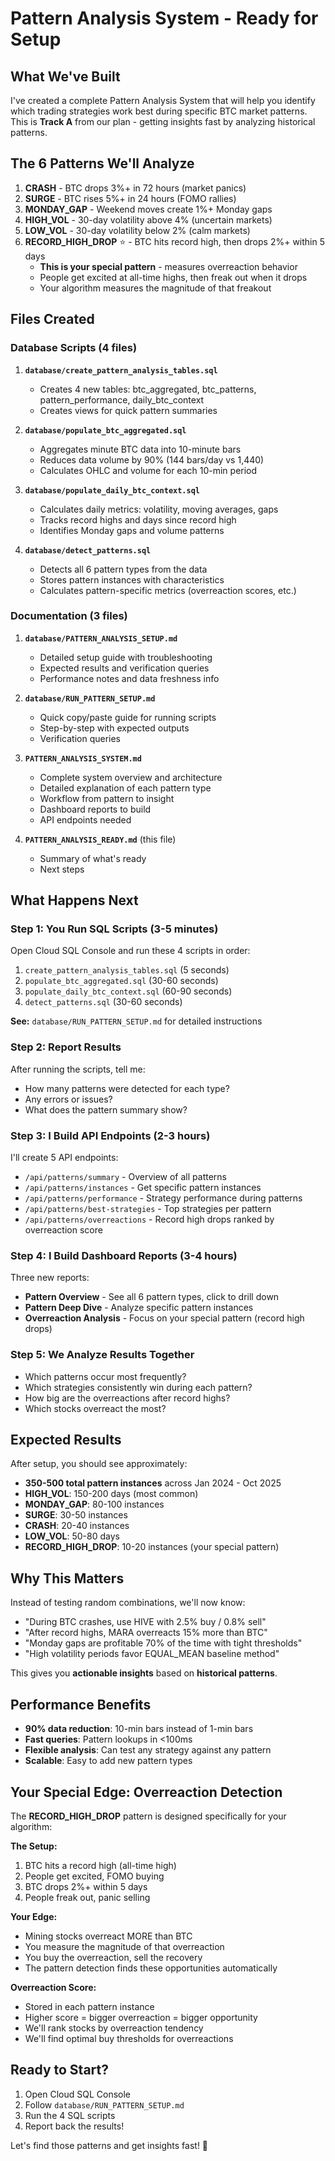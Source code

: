 # Pattern Analysis System - Ready for Setup

## What We've Built

I've created a complete Pattern Analysis System that will help you identify which trading strategies work best during specific BTC market patterns. This is **Track A** from our plan - getting insights fast by analyzing historical patterns.

## The 6 Patterns We'll Analyze

1. **CRASH** - BTC drops 3%+ in 72 hours (market panics)
2. **SURGE** - BTC rises 5%+ in 24 hours (FOMO rallies)
3. **MONDAY_GAP** - Weekend moves create 1%+ Monday gaps
4. **HIGH_VOL** - 30-day volatility above 4% (uncertain markets)
5. **LOW_VOL** - 30-day volatility below 2% (calm markets)
6. **RECORD_HIGH_DROP** ⭐ - BTC hits record high, then drops 2%+ within 5 days
   - **This is your special pattern** - measures overreaction behavior
   - People get excited at all-time highs, then freak out when it drops
   - Your algorithm measures the magnitude of that freakout

## Files Created

### Database Scripts (4 files)
1. **`database/create_pattern_analysis_tables.sql`**
   - Creates 4 new tables: btc_aggregated, btc_patterns, pattern_performance, daily_btc_context
   - Creates views for quick pattern summaries

2. **`database/populate_btc_aggregated.sql`**
   - Aggregates minute BTC data into 10-minute bars
   - Reduces data volume by 90% (144 bars/day vs 1,440)
   - Calculates OHLC and volume for each 10-min period

3. **`database/populate_daily_btc_context.sql`**
   - Calculates daily metrics: volatility, moving averages, gaps
   - Tracks record highs and days since record high
   - Identifies Monday gaps and volume patterns

4. **`database/detect_patterns.sql`**
   - Detects all 6 pattern types from the data
   - Stores pattern instances with characteristics
   - Calculates pattern-specific metrics (overreaction scores, etc.)

### Documentation (3 files)
1. **`database/PATTERN_ANALYSIS_SETUP.md`**
   - Detailed setup guide with troubleshooting
   - Expected results and verification queries
   - Performance notes and data freshness info

2. **`database/RUN_PATTERN_SETUP.md`**
   - Quick copy/paste guide for running scripts
   - Step-by-step with expected outputs
   - Verification queries

3. **`PATTERN_ANALYSIS_SYSTEM.md`**
   - Complete system overview and architecture
   - Detailed explanation of each pattern type
   - Workflow from pattern to insight
   - Dashboard reports to build
   - API endpoints needed

4. **`PATTERN_ANALYSIS_READY.md`** (this file)
   - Summary of what's ready
   - Next steps

## What Happens Next

### Step 1: You Run SQL Scripts (3-5 minutes)
Open Cloud SQL Console and run these 4 scripts in order:
1. `create_pattern_analysis_tables.sql` (5 seconds)
2. `populate_btc_aggregated.sql` (30-60 seconds)
3. `populate_daily_btc_context.sql` (60-90 seconds)
4. `detect_patterns.sql` (30-60 seconds)

**See:** `database/RUN_PATTERN_SETUP.md` for detailed instructions

### Step 2: Report Results
After running the scripts, tell me:
- How many patterns were detected for each type?
- Any errors or issues?
- What does the pattern summary show?

### Step 3: I Build API Endpoints (2-3 hours)
I'll create 5 API endpoints:
- `/api/patterns/summary` - Overview of all patterns
- `/api/patterns/instances` - Get specific pattern instances
- `/api/patterns/performance` - Strategy performance during patterns
- `/api/patterns/best-strategies` - Top strategies per pattern
- `/api/patterns/overreactions` - Record high drops ranked by overreaction score

### Step 4: I Build Dashboard Reports (3-4 hours)
Three new reports:
- **Pattern Overview** - See all 6 pattern types, click to drill down
- **Pattern Deep Dive** - Analyze specific pattern instances
- **Overreaction Analysis** - Focus on your special pattern (record high drops)

### Step 5: We Analyze Results Together
- Which patterns occur most frequently?
- Which strategies consistently win during each pattern?
- How big are the overreactions after record highs?
- Which stocks overreact the most?

## Expected Results

After setup, you should see approximately:
- **350-500 total pattern instances** across Jan 2024 - Oct 2025
- **HIGH_VOL**: 150-200 days (most common)
- **MONDAY_GAP**: 80-100 instances
- **SURGE**: 30-50 instances
- **CRASH**: 20-40 instances
- **LOW_VOL**: 50-80 days
- **RECORD_HIGH_DROP**: 10-20 instances (your special pattern)

## Why This Matters

Instead of testing random combinations, we'll now know:
- "During BTC crashes, use HIVE with 2.5% buy / 0.8% sell"
- "After record highs, MARA overreacts 15% more than BTC"
- "Monday gaps are profitable 70% of the time with tight thresholds"
- "High volatility periods favor EQUAL_MEAN baseline method"

This gives you **actionable insights** based on **historical patterns**.

## Performance Benefits

- **90% data reduction**: 10-min bars instead of 1-min bars
- **Fast queries**: Pattern lookups in <100ms
- **Flexible analysis**: Can test any strategy against any pattern
- **Scalable**: Easy to add new pattern types

## Your Special Edge: Overreaction Detection

The **RECORD_HIGH_DROP** pattern is designed specifically for your algorithm:

**The Setup:**
1. BTC hits a record high (all-time high)
2. People get excited, FOMO buying
3. BTC drops 2%+ within 5 days
4. People freak out, panic selling

**Your Edge:**
- Mining stocks overreact MORE than BTC
- You measure the magnitude of that overreaction
- You buy the overreaction, sell the recovery
- The pattern detection finds these opportunities automatically

**Overreaction Score:**
- Stored in each pattern instance
- Higher score = bigger overreaction = bigger opportunity
- We'll rank stocks by overreaction tendency
- We'll find optimal buy thresholds for overreactions

## Ready to Start?

1. Open Cloud SQL Console
2. Follow `database/RUN_PATTERN_SETUP.md`
3. Run the 4 SQL scripts
4. Report back the results!

Let's find those patterns and get insights fast! 🚀